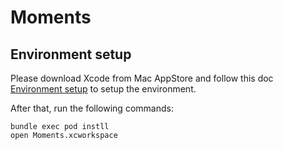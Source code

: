 # Moments

## Environment setup

Please download Xcode from Mac AppStore and follow this doc [Environment setup](https://github.com/JakeLin/moments-ios/wiki/Environment-setup) to setup the environment.

After that, run the following commands:

```shell
bundle exec pod instll
open Moments.xcworkspace
```
